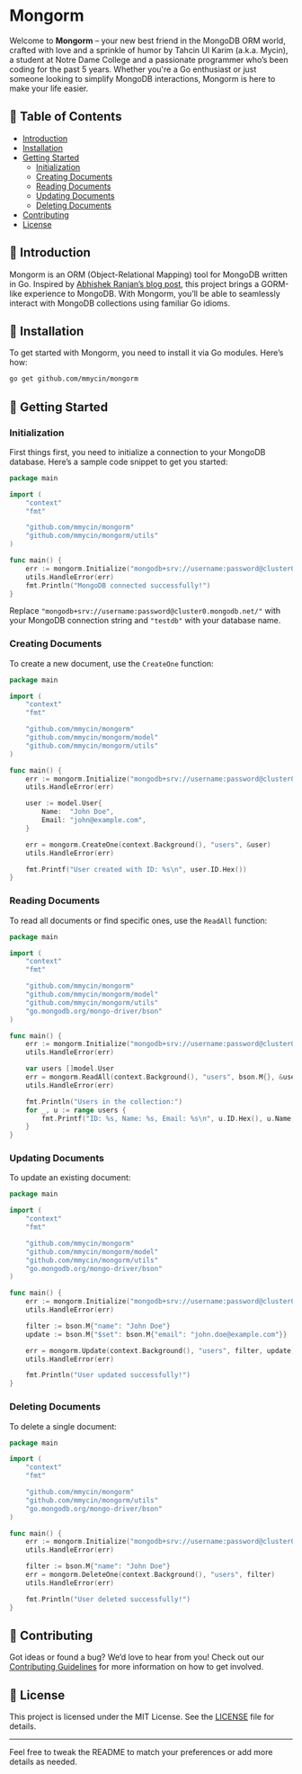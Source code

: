 # Mongorm

Welcome to **Mongorm** – your new best friend in the MongoDB ORM world, crafted with love and a sprinkle of humor by Tahcin Ul Karim (a.k.a. Mycin), a student at Notre Dame College and a passionate programmer who’s been coding for the past 5 years. Whether you're a Go enthusiast or just someone looking to simplify MongoDB interactions, Mongorm is here to make your life easier. 

## 📜 Table of Contents

- [Introduction](#introduction)
- [Installation](#installation)
- [Getting Started](#getting-started)
  - [Initialization](#initialization)
  - [Creating Documents](#creating-documents)
  - [Reading Documents](#reading-documents)
  - [Updating Documents](#updating-documents)
  - [Deleting Documents](#deleting-documents)
- [Contributing](#contributing)
- [License](#license)

## 📝 Introduction

Mongorm is an ORM (Object-Relational Mapping) tool for MongoDB written in Go. Inspired by [Abhishek Ranjan’s blog post](https://medium.com/@abhishekranjandev/building-a-gorm-like-orm-for-mongodb-with-golang-9812d43e2b78), this project brings a GORM-like experience to MongoDB. With Mongorm, you’ll be able to seamlessly interact with MongoDB collections using familiar Go idioms.

## 💾 Installation

To get started with Mongorm, you need to install it via Go modules. Here’s how:

```bash
go get github.com/mmycin/mongorm
```

## 🚀 Getting Started

### Initialization

First things first, you need to initialize a connection to your MongoDB database. Here’s a sample code snippet to get you started:

```go
package main

import (
    "context"
    "fmt"

    "github.com/mmycin/mongorm"
    "github.com/mmycin/mongorm/utils"
)

func main() {
    err := mongorm.Initialize("mongodb+srv://username:password@cluster0.mongodb.net/", "testdb")
    utils.HandleError(err)
    fmt.Println("MongoDB connected successfully!")
}
```

Replace `"mongodb+srv://username:password@cluster0.mongodb.net/"` with your MongoDB connection string and `"testdb"` with your database name.

### Creating Documents

To create a new document, use the `CreateOne` function:

```go
package main

import (
    "context"
    "fmt"

    "github.com/mmycin/mongorm"
    "github.com/mmycin/mongorm/model"
    "github.com/mmycin/mongorm/utils"
)

func main() {
    err := mongorm.Initialize("mongodb+srv://username:password@cluster0.mongodb.net/", "testdb")
    utils.HandleError(err)

    user := model.User{
        Name:  "John Doe",
        Email: "john@example.com",
    }

    err = mongorm.CreateOne(context.Background(), "users", &user)
    utils.HandleError(err)

    fmt.Printf("User created with ID: %s\n", user.ID.Hex())
}
```

### Reading Documents

To read all documents or find specific ones, use the `ReadAll` function:

```go
package main

import (
    "context"
    "fmt"

    "github.com/mmycin/mongorm"
    "github.com/mmycin/mongorm/model"
    "github.com/mmycin/mongorm/utils"
    "go.mongodb.org/mongo-driver/bson"
)

func main() {
    err := mongorm.Initialize("mongodb+srv://username:password@cluster0.mongodb.net/", "testdb")
    utils.HandleError(err)

    var users []model.User
    err = mongorm.ReadAll(context.Background(), "users", bson.M{}, &users)
    utils.HandleError(err)

    fmt.Println("Users in the collection:")
    for _, u := range users {
        fmt.Printf("ID: %s, Name: %s, Email: %s\n", u.ID.Hex(), u.Name, u.Email)
    }
}
```

### Updating Documents

To update an existing document:

```go
package main

import (
    "context"
    "fmt"

    "github.com/mmycin/mongorm"
    "github.com/mmycin/mongorm/model"
    "github.com/mmycin/mongorm/utils"
    "go.mongodb.org/mongo-driver/bson"
)

func main() {
    err := mongorm.Initialize("mongodb+srv://username:password@cluster0.mongodb.net/", "testdb")
    utils.HandleError(err)

    filter := bson.M{"name": "John Doe"}
    update := bson.M{"$set": bson.M{"email": "john.doe@example.com"}}

    err = mongorm.Update(context.Background(), "users", filter, update)
    utils.HandleError(err)

    fmt.Println("User updated successfully!")
}
```

### Deleting Documents

To delete a single document:

```go
package main

import (
    "context"
    "fmt"

    "github.com/mmycin/mongorm"
    "github.com/mmycin/mongorm/utils"
    "go.mongodb.org/mongo-driver/bson"
)

func main() {
    err := mongorm.Initialize("mongodb+srv://username:password@cluster0.mongodb.net/", "testdb")
    utils.HandleError(err)

    filter := bson.M{"name": "John Doe"}
    err = mongorm.DeleteOne(context.Background(), "users", filter)
    utils.HandleError(err)

    fmt.Println("User deleted successfully!")
}
```

## 🤝 Contributing

Got ideas or found a bug? We’d love to hear from you! Check out our [Contributing Guidelines](CONTRIBUTING.md) for more information on how to get involved.

## 📜 License

This project is licensed under the MIT License. See the [LICENSE](LICENSE) file for details.

---

Feel free to tweak the README to match your preferences or add more details as needed.
